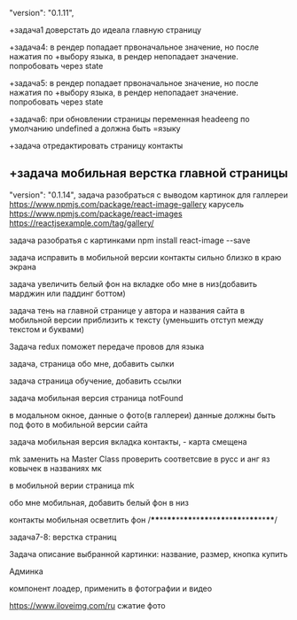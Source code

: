 "version": "0.1.11",

+задача1 доверстать до идеала главную страницу

+задача4: в рендер попадает првоначальное значение, но после нажатия по +выбору
языка, в рендер непопадает значение. попробовать через state

+задача5: в рендер попадает првоначальное значение, но после нажатия по +выбору
языка, в рендер непопадает значение. попробовать через state

+задача6: при обновлении страницы переменная headeeng по умолчанию undefined а
должна быть =языку

+задача отредактировать страницу контакты

## +задача мобильная верстка главной страницы

"version": "0.1.14", задача разобраться с выводом картинок для галлереи
https://www.npmjs.com/package/react-image-gallery карусель
https://www.npmjs.com/package/react-images
https://reactjsexample.com/tag/gallery/

задача разобратья с картинками npm install react-image --save

задача исправить в мобильной версии контакты сильно близко в краю экрана

задача увеличить белый фон на вкладке обо мне в низ(добавить марджин или паддинг
боттом)

задача тень на главной странице у автора и названия сайта в мобильной версии
приблизить к тексту (уменьшить отступ между текстом и буквами)

Задача redux поможет передаче провов для языка

задача, страница обо мне, добавить сылки

задача страница обучение, добавить ссылки

задача мобильная версия страница notFound

в модальном окное, данные о фото(в галлереи) данные должны быть под фото в
мобильной версии сайта

задача мобильная версия вкладка контакты, - карта смещена

mk заменить на Master Class проверить соответсвие в русс и анг яз ковычек в
названиях мк

в мобильной верии страница mk

обо мне мобильная, добавить белый фон в низ

контакты мобильная осветлить фон
/**\*\***\*\***\*\***\*\***\*\***\*\***\*\***\*\***\*\***\*\***\*\***\*\***\*\***\*\***\*\***/

задача7-8: верстка страниц

Задача описание выбранной картинки: название, размер, кнопка купить

Админка

компонент лоадер, применить в фотографии и видео

https://www.iloveimg.com/ru сжатие фото

